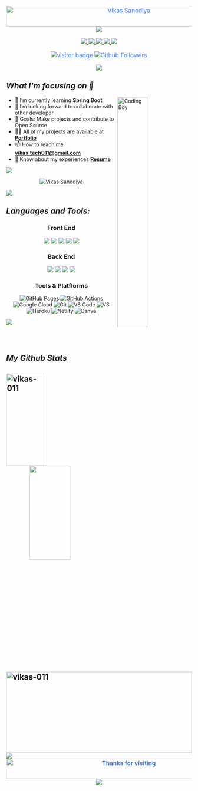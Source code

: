 <!-- [![MasterHead](https://imgs.search.brave.com/oZjW8wbgQnJEzhSTuvYvlgoxrDR5UkUstp9wrUnuk2k/rs:fit:1200:626:1/g:ce/aHR0cHM6Ly9tZWRp/YS1mYXN0bHkuaGFj/a2VyZWFydGguY29t/L21lZGlhL2hhY2th/dGhvbi9zYXBpZW50/LWphdmEtZGV2ZWxv/cGVyLWhpcmluZy0y/MDE5L2ltYWdlcy8z/ZDZlNGVlNDllLWhh/Y2tlci5naWY.gif)](VikasSanodiya) -->
<div style=" font-size: medium; color: #447ff7" align=center>

<img src="https://readme-typing-svg.herokuapp.com?font=Kaushan+Script&size=40&duration=4000&color=447FF7&background=FFFFFF00&center=true&vCenter=true&width=650&height=55&lines=Hey!+It's+Vikas+Sanodiya+%F0%9F%91%8B%F0%9F%8F%BB;I+am+a+Software+Developer+%F0%9F%A7%91%F0%9F%8F%BB%E2%80%8D%F0%9F%92%BB;I+am+from+India" alt="Vikas Sanodiya" width="650" height="55">


<img src="https://user-images.githubusercontent.com/73097560/115834477-dbab4500-a447-11eb-908a-139a6edaec5c.gif">  



  
  <p align="center">
	<a href="https://www.linkedin.com/in/vikassanodiya/">
		<img src="https://img.shields.io/badge/LinkedIn-0077B5?style=for-the-badge&logo=linkedin&logoColor=white" />
	</a>
	<a href="https://twitter.com/Vikassa54495450">
		<img src="https://img.shields.io/badge/Twitter-1DA1F2?style=for-the-badge&logo=twitter&logoColor=white" />
	</a>
   <a href="https://vikas-011.github.io">
		<img src="https://img.shields.io/badge/portfolio-003049?style=for-the-badge&logo=About.me&logoColor=white" />
	</a>
    <a href="mailto:vikas.tech011@gmail.com">
		<img src="https://img.shields.io/badge/Gmail-D14836?style=for-the-badge&logo=gmail&logoColor=white" />
	</a>
        <a href="https://www.facebook.com/">
		<img src="https://img.shields.io/badge/Facebook-00acee?style=for-the-badge&logo=facebook&logoColor=white" />
	</a>
</p>

![visitor badge](https://visitor-badge.laobi.icu/badge?page_id=vikas-011.visitor-badge.issue.1&title=Github%20Visitors)
![Github Followers](https://img.shields.io/github/followers/vikas-011?label=Github%20Connection&style=flat)
</div>
<p  align="center">
<img src="https://user-images.githubusercontent.com/73097560/115834477-dbab4500-a447-11eb-908a-139a6edaec5c.gif">  


<h2><i>What I'm focusing on 👨‍</i></h2>

<img width="40%" align="right" alt="Coding Boy" src="https://github.com/vikas-011/vikas-011/blob/main/apple.gif">


- 🌱 I’m currently learning **Spring Boot**
-  👯 I’m looking forward to collaborate with other developer
- 🥅 Goals: Make projects and contribute to Open Source
- 👨‍💻 All of my projects are available at **[Portfolio](https://vikas-011.github.io)**
- 📫 How to reach me **vikas.tech011@gmail.com**
- 📄 Know about my experiences **[Resume](https://shorturl.at/mINTX)**
 
<img src="https://user-images.githubusercontent.com/73097560/115834477-dbab4500-a447-11eb-908a-139a6edaec5c.gif">  


<p align="center" width=50%> <a href="https://github.com/ryo-ma/github-profile-trophy"><img src="https://github-profile-trophy.vercel.app/?username=vikas-011&theme=tokyonight" alt="Vikas Sanodiya" /></a> </p>




<img src="https://user-images.githubusercontent.com/73097560/115834477-dbab4500-a447-11eb-908a-139a6edaec5c.gif">  
<h2><i>Languages and Tools:</i></h2>


<div align=center>
  <h3>Front End</h3>
<img  src="https://img.shields.io/badge/JavaScript-F7DF1E?style=for-the-badge&logo=javascript&logoColor=black"> <img src="https://img.shields.io/badge/HTML5-E34F26?style=for-the-badge&logo=html5&logoColor=white"> <img  src="https://img.shields.io/badge/CSS3-1572B6?style=for-the-badge&logo=css3&logoColor=white">  <img  src="https://img.shields.io/badge/Bootstrap-563D7C?style=for-the-badge&logo=bootstrap&logoColor=white"> <img src="https://img.shields.io/badge/npm-559E2C?style=for-the-badge&logo=npm&logoColor=white">

 <h3>Back End</h3>

  <img src="https://img.shields.io/badge/Java-e11e21?style=for-the-badge&logo=java&logoColor=white"> <img  src="https://img.shields.io/badge/mysql-F39C12?style=for-the-badge&logo=mysql&logoColor=black"> <img src="https://img.shields.io/badge/Spring-559E2C?style=for-the-badge&logo=spring&logoColor=white"> <img  src="https://img.shields.io/badge/Hibernate-FCBF49?style=for-the-badge&logo=hibernate&logoColor=black"> 
  
  
   <h3>Tools & Platflorms</h3>
  
  ![GitHub Pages](https://img.shields.io/badge/GitHub_Pages-100000?style=for-the-badge&logo=github&logoColor=white)
![GitHub Actions](https://img.shields.io/badge/GitHub_Actions-2088FF?style=for-the-badge&logo=github-actions&logoColor=white)
![Google Cloud](https://img.shields.io/badge/Google_Cloud-4285F4?style=for-the-badge&logo=google-cloud&logoColor=white)
![Git](https://img.shields.io/badge/Git-F05032?style=for-the-badge&logo=git&logoColor=white)
![VS Code](https://img.shields.io/badge/Visual_Studio_Code-0078D4?style=for-the-badge&logo=visual%20studio%20code&logoColor=white)
![VS](https://img.shields.io/badge/Visual_Studio-5C2D91?style=for-the-badge&logo=visual%20studio&logoColor=white)
![Heroku](https://img.shields.io/badge/Heroku-430098?style=for-the-badge&logo=heroku&logoColor=white)
![Netlify](https://img.shields.io/badge/Netlify-00C7B7?style=for-the-badge&logo=netlify&logoColor=white)
![Canva](https://img.shields.io/badge/Canva-%2300C4CC.svg?&style=for-the-badge&logo=Canva&logoColor=white)

 
   </div> 


 

<img src="https://user-images.githubusercontent.com/73097560/115834477-dbab4500-a447-11eb-908a-139a6edaec5c.gif">  

<br><br>
<h2><i>My Github Stats</i><h2>
<div>
  <img align="left" src="https://github-readme-streak-stats.herokuapp.com/?user=vikas-011&theme=gotham&hide_border=true" alt="vikas-011" height="250px" width="47%" />
  <img align="right" src="https://github-readme-stats.vercel.app/api?username=vikas-011&show_icons=true&theme=gotham&hide_border=true" height="255px" width="47%"/>
<div>
  </br>
  
<div>
  <img align="center" width="100%" height='220px'src="https://github-readme-stats.vercel.app/api/top-langs/?username=vikas-011&theme=gotham&langs_count=8&hide_border=true" alt="vikas-011" />
<div>
<img  src="https://user-images.githubusercontent.com/73097560/115834477-dbab4500-a447-11eb-908a-139a6edaec5c.gif">  



<br>
<div style=" font-size: medium; color: #447ff7" align=center>

  <img src="https://readme-typing-svg.herokuapp.com?font=Kaushan+Script&size=40&duration=4000&color=447FF7&background=FFFFFF00&center=true&vCenter=true&width=650&height=55&lines=Thanks+for+visiting+%F0%9F%91%8B%F0%9F%8F%BB" alt="Thanks for visiting" width="650" height="55">
<img src="https://user-images.githubusercontent.com/73097560/115834477-dbab4500-a447-11eb-908a-139a6edaec5c.gif">  

